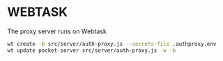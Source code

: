 # WEBTASK

The proxy server runs on Webtask

```bash
wt create -b src/server/auth-proxy.js --secrets-file .authproxy.env
wt update pocket-server src/server/auth-proxy.js -w -b
```